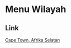 # Menu Wilayah

## Link

[Cape Town, Afrika Selatan](https://github.com/gigit-pemilu/pemilu-2024-99-luar-negeri/tree/main/pileg-dpr/hitung-suara/sub/99-luar-negeri/sub/27-cape-town-afrika-selatan/sub/01-cape-town-afrika-selatan/sub/0001-cape-town-afrika-selatan)

